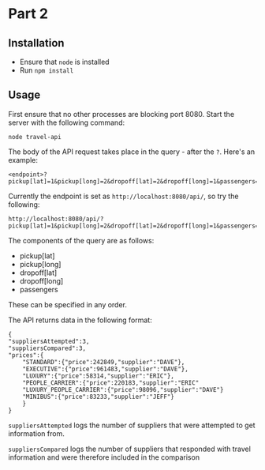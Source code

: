 # Part 2

## Installation

- Ensure that `node` is installed
- Run `npm install`

## Usage

First ensure that no other processes are blocking port 8080. Start the server with the following command:

```
node travel-api
```

The body of the API request takes place in the query - after the `?`. Here's an example:

```
<endpoint>?pickup[lat]=1&pickup[long]=2&dropoff[lat]=2&dropoff[long]=1&passengers=3
```

Currently the endpoint is set as `http://localhost:8080/api/`, so try the following:

```
http://localhost:8080/api/?pickup[lat]=1&pickup[long]=2&dropoff[lat]=2&dropoff[long]=1&passengers=3
```

The components of the query are as follows:

- pickup[lat]
- pickup[long]
- dropoff[lat]
- dropoff[long]
- passengers

These can be specified in any order.

The API returns data in the following format:

```
{
"suppliersAttempted":3,
"suppliersCompared":3,
"prices":{
    "STANDARD":{"price":242849,"supplier":"DAVE"},
    "EXECUTIVE":{"price":961483,"supplier":"DAVE"},
    "LUXURY":{"price":58314,"supplier":"ERIC"},
    "PEOPLE_CARRIER":{"price":220183,"supplier":"ERIC"
    "LUXURY_PEOPLE_CARRIER":{"price":98096,"supplier":"DAVE"}
    "MINIBUS":{"price":83233,"supplier":"JEFF"}
    }
}
```

`suppliersAttempted` logs the number of suppliers that were attempted to get information from.

`suppliersCompared` logs the number of suppliers that responded with travel information and were therefore included in the comparison
